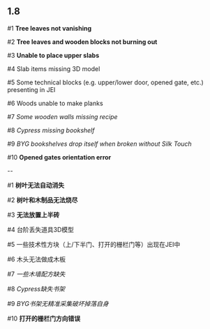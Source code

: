 ## 1.8

#1 **Tree leaves not vanishing**

#2 **Tree leaves and wooden blocks not burning out**

#3 **Unable to place upper slabs**

#4 Slab items missing 3D model

#5 Some technical blocks (e.g. upper/lower door, opened gate, etc.) presenting in JEI

#6 Woods unable to make planks

#7 *Some wooden walls missing recipe*

#8 *Cypress missing bookshelf*

#9 *BYG bookshelves drop itself when broken without Silk Touch*

#10 **Opened gates orientation error**

--

#1 **树叶无法自动消失**

#2 **树叶和木制品无法烧尽**

#3 **无法放置上半砖**

#4 台阶丢失道具3D模型

#5 一些技术性方块（上/下半门、打开的栅栏门等）出现在JEI中

#6 木头无法做成木板

#7 *一些木墙配方缺失*

#8 *Cypress缺失书架*

#9 *BYG书架无精准采集破坏掉落自身*

#10 **打开的栅栏门方向错误**


